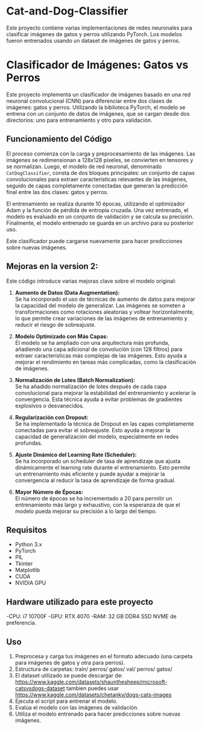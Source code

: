 # Cat-and-Dog-Classifier
Este proyecto contiene varias implementaciones de redes neuronales para clasificar imágenes de gatos y perros utilizando PyTorch. Los modelos fueron entrenados usando un dataset de imágenes de gatos y perros.
# Clasificador de Imágenes: Gatos vs Perros

Este proyecto implementa un clasificador de imágenes basado en una red neuronal convolucional (CNN) para diferenciar entre dos clases de imágenes: gatos y perros. Utilizando la biblioteca PyTorch, el modelo se entrena con un conjunto de datos de imágenes, que se cargan desde dos directorios: uno para entrenamiento y otro para validación. 

## Funcionamiento del Código

El proceso comienza con la carga y preprocesamiento de las imágenes. Las imágenes se redimensionan a 128x128 píxeles, se convierten en tensores y se normalizan. Luego, el modelo de red neuronal, denominado `CatDogClassifier`, consta de dos bloques principales: un conjunto de capas convolucionales para extraer características relevantes de las imágenes, seguido de capas completamente conectadas que generan la predicción final entre las dos clases: gatos y perros.

El entrenamiento se realiza durante 10 épocas, utilizando el optimizador Adam y la función de pérdida de entropía cruzada. Una vez entrenado, el modelo es evaluado en un conjunto de validación y se calcula su precisión. Finalmente, el modelo entrenado se guarda en un archivo para su posterior uso.

Este clasificador puede cargarse nuevamente para hacer predicciones sobre nuevas imágenes.

## Mejoras en la version 2:

Este código introduce varias mejoras clave sobre el modelo original:

1. **Aumento de Datos (Data Augmentation):**  
   Se ha incorporado el uso de técnicas de aumento de datos para mejorar la capacidad del modelo de generalizar. Las imágenes se someten a transformaciones como rotaciones aleatorias y voltear horizontalmente, lo que permite crear variaciones de las imágenes de entrenamiento y reducir el riesgo de sobreajuste.

2. **Modelo Optimizado con Más Capas:**  
   El modelo se ha ampliado con una arquitectura más profunda, añadiendo una capa adicional de convolución (con 128 filtros) para extraer características más complejas de las imágenes. Esto ayuda a mejorar el rendimiento en tareas más complicadas, como la clasificación de imágenes.

3. **Normalización de Lotes (Batch Normalization):**  
   Se ha añadido normalización de lotes después de cada capa convolucional para mejorar la estabilidad del entrenamiento y acelerar la convergencia. Esta técnica ayuda a evitar problemas de gradientes explosivos o desvanecidos.

4. **Regularización con Dropout:**  
   Se ha implementado la técnica de Dropout en las capas completamente conectadas para evitar el sobreajuste. Esto ayuda a mejorar la capacidad de generalización del modelo, especialmente en redes profundas.

5. **Ajuste Dinámico del Learning Rate (Scheduler):**  
   Se ha incorporado un scheduler de tasa de aprendizaje que ajusta dinámicamente el learning rate durante el entrenamiento. Esto permite un entrenamiento más eficiente y puede ayudar a mejorar la convergencia al reducir la tasa de aprendizaje de forma gradual.

6. **Mayor Número de Épocas:**  
   El número de épocas se ha incrementado a 20 para permitir un entrenamiento más largo y exhaustivo, con la esperanza de que el modelo pueda mejorar su precisión a lo largo del tiempo.

## Requisitos

- Python 3.x
- PyTorch
- PIL
- Tkinter
- Matplotlib
- CUDA
- NVIDIA GPU

## Hardware utilizado para este proyecto
-CPU: i7 10700F
-GPU: RTX 4070
-RAM: 32 GB DDR4
SSD NVME de preferencia.

## Uso

1. Preprocesa y carga tus imágenes en el formato adecuado (una carpeta para imágenes de gatos y otra para perros).
2. Estructura de carpetas:
  train/
    perros/
    gatos/
  val/
    perros/
    gatos/
3. El dataset utilizado se puede descargar de: https://www.kaggle.com/datasets/shaunthesheep/microsoft-catsvsdogs-dataset tambien puedes usar https://www.kaggle.com/datasets/chetankv/dogs-cats-images
4. Ejecuta el script para entrenar el modelo.
5. Evalúa el modelo con las imágenes de validación.
6. Utiliza el modelo entrenado para hacer predicciones sobre nuevas imágenes.
